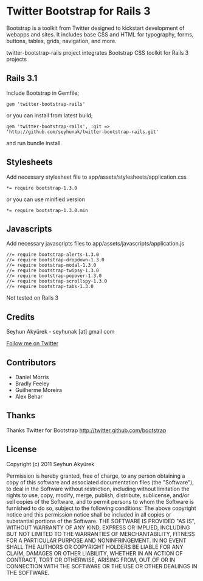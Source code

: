 # Twitter Bootstrap for Rails 3
Bootstrap is a toolkit from Twitter designed to kickstart development of webapps and sites.
It includes base CSS and HTML for typography, forms, buttons, tables, grids, navigation, and more.



twitter-bootstrap-rails project integrates Bootstrap CSS toolkit for Rails 3 projects

## Rails 3.1
Include Bootstrap in Gemfile;

    gem 'twitter-bootstrap-rails'
    
or you can install from latest build;

    gem 'twitter-bootstrap-rails', :git => 'http://github.com/seyhunak/twitter-bootstrap-rails.git'
    
and run bundle install.

## Stylesheets

Add necessary stylesheet file to app/assets/stylesheets/application.css

    *= require bootstrap-1.3.0
    
or you can use minified version

    *= require bootstrap-1.3.0.min

## Javascripts

Add necessary javascripts files to app/assets/javascripts/application.js

    //= require bootstrap-alerts-1.3.0
    //= require bootstrap-dropdown-1.3.0
    //= require bootstrap-modal-1.3.0
    //= require bootstrap-twipsy-1.3.0
    //= require bootstrap-popover-1.3.0
    //= require bootstrap-scrollspy-1.3.0
    //= require bootstrap-tabs-1.3.0
        
Not tested on Rails 3

## Credits
Seyhun Akyürek - seyhunak [at] gmail com

[Follow me on Twitter](http://twitter.com/seyhunak "Twitter")

## Contributors
<ul>
  <li>Daniel Morris</li>
  <li>Bradly Feeley</li>
  <li>Guilherme Moreira</li>
  <li>Alex Behar</li>
</ul>

## Thanks
Thanks Twitter for Bootstrap
http://twitter.github.com/bootstrap

## License
Copyright (c) 2011 Seyhun Akyürek

Permission is hereby granted, free of charge, to any person obtaining a copy of this software and associated documentation files (the "Software"), to deal in the Software without restriction, including without limitation the rights to use, copy, modify, merge, publish, distribute, sublicense, and/or sell copies of the Software, and to permit persons to whom the Software is furnished to do so, subject to the following conditions:
The above copyright notice and this permission notice shall be included in all copies or substantial portions of the Software.
THE SOFTWARE IS PROVIDED "AS IS", WITHOUT WARRANTY OF ANY KIND, EXPRESS OR IMPLIED, INCLUDING BUT NOT LIMITED TO THE WARRANTIES OF MERCHANTABILITY, FITNESS FOR A PARTICULAR PURPOSE AND NONINFRINGEMENT. IN NO EVENT SHALL THE AUTHORS OR COPYRIGHT HOLDERS BE LIABLE FOR ANY CLAIM, DAMAGES OR OTHER LIABILITY, WHETHER IN AN ACTION OF CONTRACT, TORT OR OTHERWISE, ARISING FROM, OUT OF OR IN CONNECTION WITH THE SOFTWARE OR THE USE OR OTHER DEALINGS IN THE SOFTWARE.